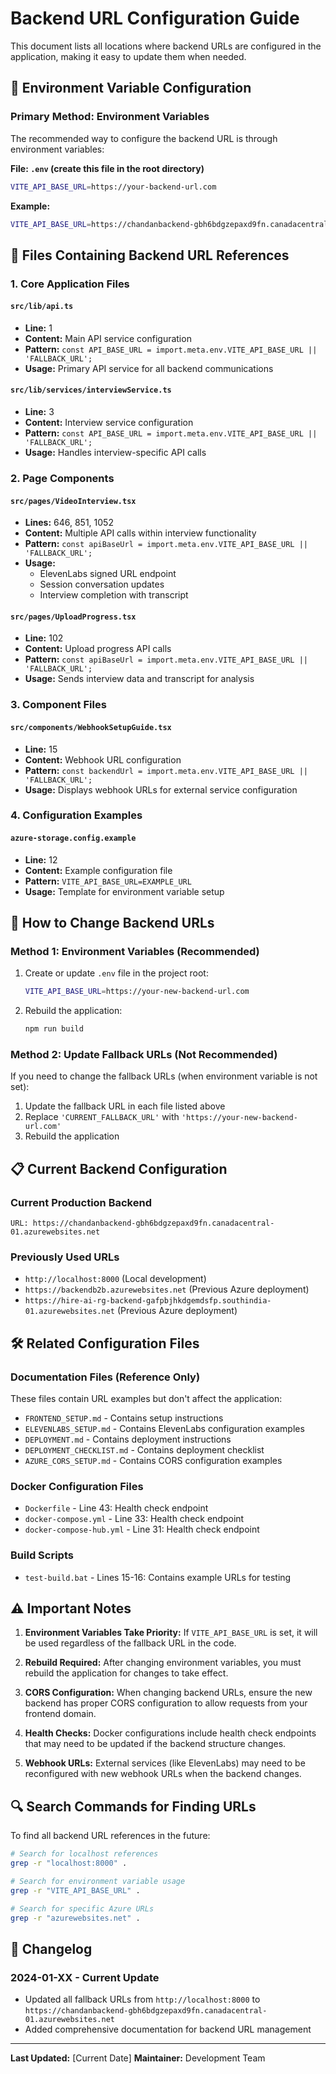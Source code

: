 # Backend URL Configuration Guide

This document lists all locations where backend URLs are configured in the application, making it easy to update them when needed.

## 🔧 Environment Variable Configuration

### Primary Method: Environment Variables
The recommended way to configure the backend URL is through environment variables:

**File: `.env` (create this file in the root directory)**
```bash
VITE_API_BASE_URL=https://your-backend-url.com
```

**Example:**
```bash
VITE_API_BASE_URL=https://chandanbackend-gbh6bdgzepaxd9fn.canadacentral-01.azurewebsites.net
```

## 📂 Files Containing Backend URL References

### 1. Core Application Files

#### `src/lib/api.ts`
- **Line:** 1
- **Content:** Main API service configuration
- **Pattern:** `const API_BASE_URL = import.meta.env.VITE_API_BASE_URL || 'FALLBACK_URL';`
- **Usage:** Primary API service for all backend communications

#### `src/lib/services/interviewService.ts`
- **Line:** 3
- **Content:** Interview service configuration
- **Pattern:** `const API_BASE_URL = import.meta.env.VITE_API_BASE_URL || 'FALLBACK_URL';`
- **Usage:** Handles interview-specific API calls

### 2. Page Components

#### `src/pages/VideoInterview.tsx`
- **Lines:** 646, 851, 1052
- **Content:** Multiple API calls within interview functionality
- **Pattern:** `const apiBaseUrl = import.meta.env.VITE_API_BASE_URL || 'FALLBACK_URL';`
- **Usage:** 
  - ElevenLabs signed URL endpoint
  - Session conversation updates
  - Interview completion with transcript

#### `src/pages/UploadProgress.tsx`
- **Line:** 102
- **Content:** Upload progress API calls
- **Pattern:** `const apiBaseUrl = import.meta.env.VITE_API_BASE_URL || 'FALLBACK_URL';`
- **Usage:** Sends interview data and transcript for analysis

### 3. Component Files

#### `src/components/WebhookSetupGuide.tsx`
- **Line:** 15
- **Content:** Webhook URL configuration
- **Pattern:** `const backendUrl = import.meta.env.VITE_API_BASE_URL || 'FALLBACK_URL';`
- **Usage:** Displays webhook URLs for external service configuration

### 4. Configuration Examples

#### `azure-storage.config.example`
- **Line:** 12
- **Content:** Example configuration file
- **Pattern:** `VITE_API_BASE_URL=EXAMPLE_URL`
- **Usage:** Template for environment variable setup

## 🔄 How to Change Backend URLs

### Method 1: Environment Variables (Recommended)
1. Create or update `.env` file in the project root:
   ```bash
   VITE_API_BASE_URL=https://your-new-backend-url.com
   ```

2. Rebuild the application:
   ```bash
   npm run build
   ```

### Method 2: Update Fallback URLs (Not Recommended)
If you need to change the fallback URLs (when environment variable is not set):

1. Update the fallback URL in each file listed above
2. Replace `'CURRENT_FALLBACK_URL'` with `'https://your-new-backend-url.com'`
3. Rebuild the application

## 📋 Current Backend Configuration

### Current Production Backend
```
URL: https://chandanbackend-gbh6bdgzepaxd9fn.canadacentral-01.azurewebsites.net
```

### Previously Used URLs
- `http://localhost:8000` (Local development)
- `https://backendb2b.azurewebsites.net` (Previous Azure deployment)
- `https://hire-ai-rg-backend-gafpbjhkdgemdsfp.southindia-01.azurewebsites.net` (Previous Azure deployment)

## 🛠️ Related Configuration Files

### Documentation Files (Reference Only)
These files contain URL examples but don't affect the application:

- `FRONTEND_SETUP.md` - Contains setup instructions
- `ELEVENLABS_SETUP.md` - Contains ElevenLabs configuration examples
- `DEPLOYMENT.md` - Contains deployment instructions
- `DEPLOYMENT_CHECKLIST.md` - Contains deployment checklist
- `AZURE_CORS_SETUP.md` - Contains CORS configuration examples

### Docker Configuration Files
- `Dockerfile` - Line 43: Health check endpoint
- `docker-compose.yml` - Line 33: Health check endpoint
- `docker-compose-hub.yml` - Line 31: Health check endpoint

### Build Scripts
- `test-build.bat` - Lines 15-16: Contains example URLs for testing

## ⚠️ Important Notes

1. **Environment Variables Take Priority:** If `VITE_API_BASE_URL` is set, it will be used regardless of the fallback URL in the code.

2. **Rebuild Required:** After changing environment variables, you must rebuild the application for changes to take effect.

3. **CORS Configuration:** When changing backend URLs, ensure the new backend has proper CORS configuration to allow requests from your frontend domain.

4. **Health Checks:** Docker configurations include health check endpoints that may need to be updated if the backend structure changes.

5. **Webhook URLs:** External services (like ElevenLabs) may need to be reconfigured with new webhook URLs when the backend changes.

## 🔍 Search Commands for Finding URLs

To find all backend URL references in the future:

```bash
# Search for localhost references
grep -r "localhost:8000" .

# Search for environment variable usage
grep -r "VITE_API_BASE_URL" .

# Search for specific Azure URLs
grep -r "azurewebsites.net" .
```

## 📝 Changelog

### 2024-01-XX - Current Update
- Updated all fallback URLs from `http://localhost:8000` to `https://chandanbackend-gbh6bdgzepaxd9fn.canadacentral-01.azurewebsites.net`
- Added comprehensive documentation for backend URL management

---

**Last Updated:** [Current Date]
**Maintainer:** Development Team 